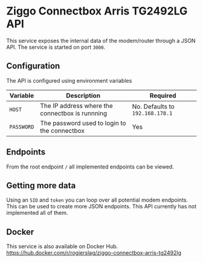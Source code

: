 # Ziggo Connectbox Arris TG2492LG API

This service exposes the internal data of the modem/router through a JSON API.
The service is started on port `3000`.

## Configuration

The API is configured using environment variables

| Variable | Description | Required |
|---|---|---|
| `HOST` | The IP address where the connectbox is runnning | No. Defaults to `192.168.178.1` |
| `PASSWORD` | The password used to login to the connectbox | Yes |

## Endpoints

From the root endpoint `/` all implemented endpoints can be viewed.

## Getting more data

Using an `SID` and `token` you can loop over all potential modem endpoints.
This can be used to create more JSON endpoints.
This API currently has not implemented all of them.

## Docker

This service is also available on Docker Hub. https://hub.docker.com/r/rogierslag/ziggo-connectbox-arris-tg2492lg
